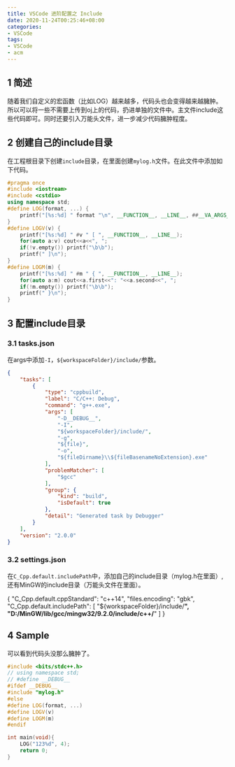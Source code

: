 ```yaml
---
title: VSCode 进阶配置之 Include
date: 2020-11-24T00:25:46+08:00
categories: 
- VSCode
tags:
- VSCode
- acm
---
```


## 1 简述

随着我们自定义的宏函数（比如LOG）越来越多，代码头也会变得越来越臃肿。所以可以将一些不需要上传到oj上的代码，扔进单独的文件中。主文件include这些代码即可。同时还要引入万能头文件，进一步减少代码臃肿程度。

<!-- more -->

## 2 创建自己的include目录

在工程根目录下创建`include`目录，在里面创建`mylog.h`文件。在此文件中添加如下代码。

```C++
#pragma once
#include <iostream>
#include <cstdio>
using namespace std;
#define LOG(format, ...) {                                                     \
    printf("[%s:%d] " format "\n", __FUNCTION__, __LINE__, ##__VA_ARGS__);     \
}
#define LOGV(v) {                                                              \
    printf("[%s:%d] " #v " [ ", __FUNCTION__, __LINE__);                       \
    for(auto a:v) cout<<a<<", ";                                               \
    if(!v.empty()) printf("\b\b");                                             \
    printf(" ]\n");                                                            \
}
#define LOGM(m) {                                                              \
    printf("[%s:%d] " #m " { ", __FUNCTION__, __LINE__);                       \
    for(auto a:m) cout<<a.first<<": "<<a.second<<", ";                         \
    if(!m.empty()) printf("\b\b");                                             \
    printf(" }\n");                                                            \
}
```

## 3 配置include目录

### 3.1 tasks.json

在args中添加`-I`，`${workspaceFolder}/include/`参数。

```json
{
    "tasks": [
        {
            "type": "cppbuild",
            "label": "C/C++: Debug",
            "command": "g++.exe",
            "args": [
                "-D__DEBUG__",
                "-I",
                "${workspaceFolder}/include/",
                "-g",
                "${file}",
                "-o",
                "${fileDirname}\\${fileBasenameNoExtension}.exe"
            ],
            "problemMatcher": [
                "$gcc"
            ],
            "group": {
                "kind": "build",
                "isDefault": true
            },
            "detail": "Generated task by Debugger"
        }
    ],
    "version": "2.0.0"
}
```

### 3.2 settings.json

在`C_Cpp.default.includePath`中，添加自己的include目录（mylog.h在里面）,还有MinGW的include目录（万能头文件在里面）。

{
    "C_Cpp.default.cppStandard": "c++14",
    "files.encoding": "gbk",
    "C_Cpp.default.includePath": [
        "${workspaceFolder}/include/**",
        "D:/MinGW/lib/gcc/mingw32/9.2.0/include/c++/**"
    ]
}

## 4 Sample

可以看到代码头没那么臃肿了。

```C++
#include <bits/stdc++.h>
// using namespace std;
// #define __DEBUG__
#ifdef __DEBUG__
#include "mylog.h"
#else
#define LOG(format, ...)
#define LOGV(v)
#define LOGM(m)
#endif

int main(void){
    LOG("123%d", 4);
    return 0;
}
```
